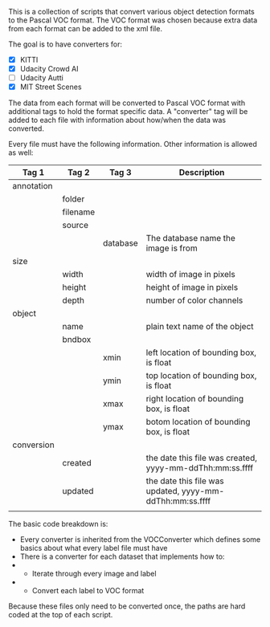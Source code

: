 This is a collection of scripts that convert various object detection formats to the Pascal VOC format. The VOC format was chosen because extra data from each format can be added to the xml file. 

The goal is to have converters for:
- [x] KITTI
- [x] Udacity Crowd AI
- [ ] Udacity Autti
- [x] MIT Street Scenes

The data from each format will be converted to Pascal VOC format with additional tags to hold the format specific data. A "converter" tag will be added to each file with information about how/when the data was converted.

Every file must have the following information. Other information is allowed as well:

| Tag 1  | Tag 2 | Tag 3 | Description |
| --- | --- | --- | --- |
| annotation |   |   |   |
|   | folder |   |   |  folder where the image is stored, relative to top level | 
|   | filename|   |   | filename of the image, no path included |
|   | source |   |   |   |
|   |   | database | The database name the image is from  |
| size |  |  |  |
|  | width |  | width of image in pixels |
|  | height |  | height of image in pixels |
|  | depth |  | number of color channels |
| object |  |  |  |
|  | name |  | plain text name of the object |
|  | bndbox |  |  |
|  |  | xmin | left location of bounding box, is float |
|  |  | ymin | top location of bounding box, is float |
|  |  | xmax | right location of bounding box, is float |
|  |  | ymax | botom location of bounding box, is float |
| conversion |  |  |  |
|  | created |  | the date this file was created, yyyy-mm-ddThh:mm:ss.ffff |
|  | updated |  | the date this file was updated, yyyy-mm-ddThh:mm:ss.ffff |
|  |  |  |  |


The basic code breakdown is:
* Every converter is inherited from the VOCConverter which defines some basics about what every label file must have
* There is a converter for each dataset that implements how to:
* * Iterate through every image and label
* * Convert each label to VOC format

Because these files only need to be converted once, the paths are hard coded at the top of each script.